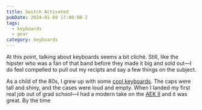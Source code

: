 ```yaml
---
title: Switch Activated
pubDate: 2024-01-09 17:00:00 Z
tags: 
  - keyboards
  - gear
category: keyboards
---
```


At this point, talking about keyboards seems a bit cliché. Still, like the hipster who was a fan of that band before they made it big and sold out—I do feel compelled to pull out my recipts and say a few things on the subject.

As a child of the 80s, I grew up with some [cool keyboards](https://deskthority.net/wiki/Radio_Shack_TRS-80_Model_I). The caps were tall and shiny, and the cases were loud and empty. When I landed my first real job out of grad school—I had a modern take on the [AEK II](https://deskthority.net/wiki/Matias_Tactile_Pro) and it was great. By the time 


